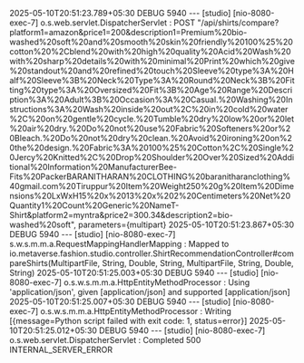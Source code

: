 2025-05-10T20:51:23.789+05:30 DEBUG 5940 --- [studio] [nio-8080-exec-7] o.s.web.servlet.DispatcherServlet        : POST "/api/shirts/compare?platform1=amazon&price1=200&description1=Premium%20bio-washed%20soft%20and%20smooth%20skin%20friendly%20100%25%20cotton%20%2Cblend%20with%20high%20quality%20Acid%20Wash%20with%20sharp%20details%20with%20minimal%20Print%20which%20give%20standout%20and%20refined%20touch%20Sleeve%20type%3A%20Half%20Sleeve%3B%20Neck%20Type%3A%20Round%20Neck%3B%20Fitting%20type%3A%20Oversized%20Fit%3B%20Age%20Range%20Description%3A%20Adult%3B%20Occasion%3A%20Casual.%20Washing%20Instructions%3A%20Wash%20inside%20out%2C%20in%20cold%20water%2C%20on%20gentle%20cycle.%20Tumble%20dry%20low%20or%20let%20air%20dry.%20Do%20not%20use%20Fabric%20Softeners%20or%20Bleach.%20Do%20not%20dry%20clean.%20Avoid%20ironing%20on%20the%20design.%20Fabric%3A%20100%25%20Cotton%2C%20Single%20Jercy%20Knitted%2C%20Drop%20Shoulder%20Over%20Sized%20Additional%20Information%20ManufacturerBee-Fits%20PackerBARANITHARAN%20CLOTHING%20baranitharanclothing%40gmail.com%20Tiruppur%20Item%20Weight250%20g%20Item%20Dimensions%20LxWxH15%20x%2013%20x%202%20Centimeters%20Net%20Quantity1%20Count%20Generic%20NameT-Shirt&platform2=myntra&price2=300.34&description2=bio-washed%20soft", parameters={multipart}
2025-05-10T20:51:23.867+05:30 DEBUG 5940 --- [studio] [nio-8080-exec-7] s.w.s.m.m.a.RequestMappingHandlerMapping : Mapped to io.metaverse.fashion.studio.controller.ShirtRecommendationController#compareShirts(MultipartFile, String, Double, String, MultipartFile, String, Double, String)
2025-05-10T20:51:25.003+05:30 DEBUG 5940 --- [studio] [nio-8080-exec-7] o.s.w.s.m.m.a.HttpEntityMethodProcessor  : Using 'application/json', given [application/json] and supported [application/json]
2025-05-10T20:51:25.007+05:30 DEBUG 5940 --- [studio] [nio-8080-exec-7] o.s.w.s.m.m.a.HttpEntityMethodProcessor  : Writing [{message=Python script failed with exit code: 1, status=error}]
2025-05-10T20:51:25.012+05:30 DEBUG 5940 --- [studio] [nio-8080-exec-7] o.s.web.servlet.DispatcherServlet        : Completed 500 INTERNAL_SERVER_ERROR
